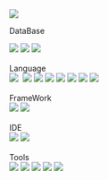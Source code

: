 <img src="https://firebasestorage.googleapis.com/v0/b/swifttodolist-95f3b.appspot.com/o/images%2FgitMain.png?alt=media&token=8eee2e2c-d9eb-4173-ba58-4b07fb0b150a">

DataBase
<div>
  <img src="https://img.shields.io/badge/Firebase-FFCA28?style=flat-square&logo=firebase&logoColor=white"/>
  <img src="https://img.shields.io/badge/MySQL-4479A1?style=flat-square&logo=MySQL&logoColor=white"/>
  <img src="https://img.shields.io/badge/SQLite-003B57?style=flat-square&logo=SQLite&logoColor=white"/>
</div>
</br>
Language
<div>
  <img src="https://img.shields.io/badge/java-123321?style=flat-square&logo=&logoColor=white"/>&nbsp
  <img src="https://img.shields.io/badge/JavaScript-F7DF1E?style=flat-square&logo=JavaScript&logoColor=white"/>
  <img src="https://img.shields.io/badge/jQuery-0769AD?style=flat-square&logo=jquery&logoColor=white"/>
  <img src="https://img.shields.io/badge/html-123321?style=flat-square&logo=&logoColor=white"/>
  <img src="https://img.shields.io/badge/CSS3-1572B6?style=flat-square&logo=css3&logoColor=white"/>
  <img src="https://img.shields.io/badge/Dart-0175C2?style=flat-square&logo=dart&logoColor=white"/>
  <img src="https://img.shields.io/badge/R-276DC3?style=flat-square&logo=r&logoColor=white"/>
  <img src="https://img.shields.io/badge/Python-3776AB?style=flat-square&logo=python&logoColor=white"/>

</div>
</br>
FrameWork
<div>
  <img src="https://img.shields.io/badge/SpringBoot-6DB33F?style=flat-square&logo=springboot&logoColor=white"/>
  <img src="https://img.shields.io/badge/Flutter-02569B?style=flat-square&logo=flutter&logoColor=white"/>
</div>
</br>
IDE
<div>
  <img src="https://img.shields.io/badge/Eclipseide-2C2255?style=flat-square&logo=eclipseide&logoColor=white"/>
  <img src="https://img.shields.io/badge/VisualStudioCode-007ACC?style=flat-square&logo=visualstudiocode&logoColor=white"/>
</div>
</br>
Tools
<div>
  <img src="https://img.shields.io/badge/Sourcetree-0052CC?style=flat-square&logo=sourcetree&logoColor=white"/>
  <img src="https://img.shields.io/badge/Slack-4A154B?style=flat-square&logo=slack&logoColor=white"/>
  <img src="https://img.shields.io/badge/Figma-F24E1E?style=flat-square&logo=figma&logoColor=white"/>
  <img src="https://img.shields.io/badge/Miro-050038?style=flat-square&logo=miro&logoColor=white"/>
  <img src="https://img.shields.io/badge/Notion-000000?style=flat-square&logo=notion&logoColor=white"/>
</div>











